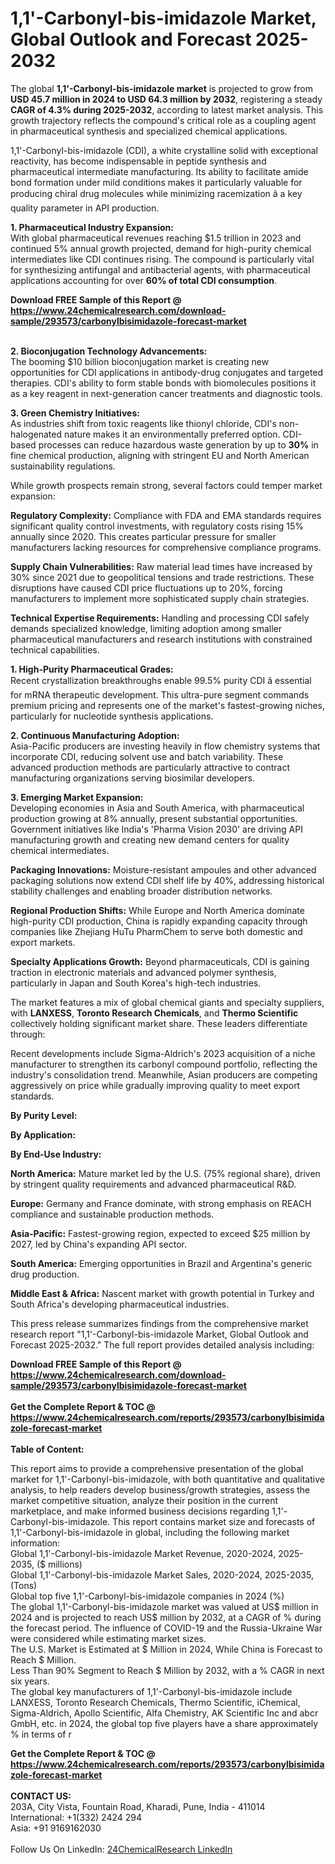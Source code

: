 <h1>1,1'-Carbonyl-bis-imidazole Market, Global Outlook and Forecast 2025-2032</h1><p>The global <strong>1,1'-Carbonyl-bis-imidazole market</strong> is projected to grow from <strong>USD 45.7 million in 2024 to USD 64.3 million by 2032</strong>, registering a steady <strong>CAGR of 4.3% during 2025-2032</strong>, according to latest market analysis. This growth trajectory reflects the compound's critical role as a coupling agent in pharmaceutical synthesis and specialized chemical applications.</p><p>1,1'-Carbonyl-bis-imidazole (CDI), a white crystalline solid with exceptional reactivity, has become indispensable in peptide synthesis and pharmaceutical intermediate manufacturing. Its ability to facilitate amide bond formation under mild conditions makes it particularly valuable for producing chiral drug molecules while minimizing racemization â a key quality parameter in API production.</p><p><strong>1. Pharmaceutical Industry Expansion:</strong><br>
With global pharmaceutical revenues reaching $1.5 trillion in 2023 and continued 5% annual growth projected, demand for high-purity chemical intermediates like CDI continues rising. The compound is particularly vital for synthesizing antifungal and antibacterial agents, with pharmaceutical applications accounting for over <strong>60% of total CDI consumption</strong>.</p><div><b>Download FREE Sample of this Report @ 
            <a href="https://www.24chemicalresearch.com/download-sample/293573/carbonylbisimidazole-forecast-market">
            https://www.24chemicalresearch.com/download-sample/293573/carbonylbisimidazole-forecast-market</a></b></div><br><p><strong>2. Bioconjugation Technology Advancements:</strong><br>
The booming $10 billion bioconjugation market is creating new opportunities for CDI applications in antibody-drug conjugates and targeted therapies. CDI's ability to form stable bonds with biomolecules positions it as a key reagent in next-generation cancer treatments and diagnostic tools.</p><p><strong>3. Green Chemistry Initiatives:</strong><br>
As industries shift from toxic reagents like thionyl chloride, CDI's non-halogenated nature makes it an environmentally preferred option. CDI-based processes can reduce hazardous waste generation by up to <strong>30%</strong> in fine chemical production, aligning with stringent EU and North American sustainability regulations.</p><p>While growth prospects remain strong, several factors could temper market expansion:</p><p><strong>Regulatory Complexity:</strong> Compliance with FDA and EMA standards requires significant quality control investments, with regulatory costs rising 15% annually since 2020. This creates particular pressure for smaller manufacturers lacking resources for comprehensive compliance programs.</p><p><strong>Supply Chain Vulnerabilities:</strong> Raw material lead times have increased by 30% since 2021 due to geopolitical tensions and trade restrictions. These disruptions have caused CDI price fluctuations up to 20%, forcing manufacturers to implement more sophisticated supply chain strategies.</p><p><strong>Technical Expertise Requirements:</strong> Handling and processing CDI safely demands specialized knowledge, limiting adoption among smaller pharmaceutical manufacturers and research institutions with constrained technical capabilities.</p><p><strong>1. High-Purity Pharmaceutical Grades:</strong><br>
Recent crystallization breakthroughs enable 99.5% purity CDI â essential for mRNA therapeutic development. This ultra-pure segment commands premium pricing and represents one of the market's fastest-growing niches, particularly for nucleotide synthesis applications.</p><p><strong>2. Continuous Manufacturing Adoption:</strong><br>
Asia-Pacific producers are investing heavily in flow chemistry systems that incorporate CDI, reducing solvent use and batch variability. These advanced production methods are particularly attractive to contract manufacturing organizations serving biosimilar developers.</p><p><strong>3. Emerging Market Expansion:</strong><br>
Developing economies in Asia and South America, with pharmaceutical production growing at 8% annually, present substantial opportunities. Government initiatives like India's 'Pharma Vision 2030' are driving API manufacturing growth and creating new demand centers for quality chemical intermediates.</p><p><strong>Packaging Innovations:</strong> Moisture-resistant ampoules and other advanced packaging solutions now extend CDI shelf life by 40%, addressing historical stability challenges and enabling broader distribution networks.</p><p><strong>Regional Production Shifts:</strong> While Europe and North America dominate high-purity CDI production, China is rapidly expanding capacity through companies like Zhejiang HuTu PharmChem to serve both domestic and export markets.</p><p><strong>Specialty Applications Growth:</strong> Beyond pharmaceuticals, CDI is gaining traction in electronic materials and advanced polymer synthesis, particularly in Japan and South Korea's high-tech industries.</p><p>The market features a mix of global chemical giants and specialty suppliers, with <strong>LANXESS</strong>, <strong>Toronto Research Chemicals</strong>, and <strong>Thermo Scientific</strong> collectively holding significant market share. These leaders differentiate through:</p><p>Recent developments include Sigma-Aldrich's 2023 acquisition of a niche manufacturer to strengthen its carbonyl compound portfolio, reflecting the industry's consolidation trend. Meanwhile, Asian producers are competing aggressively on price while gradually improving quality to meet export standards.</p><p><strong>By Purity Level:</strong></p><p><strong>By Application:</strong></p><p><strong>By End-Use Industry:</strong></p><p><strong>North America:</strong> Mature market led by the U.S. (75% regional share), driven by stringent quality requirements and advanced pharmaceutical R&amp;D.</p><p><strong>Europe:</strong> Germany and France dominate, with strong emphasis on REACH compliance and sustainable production methods.</p><p><strong>Asia-Pacific:</strong> Fastest-growing region, expected to exceed $25 million by 2027, led by China's expanding API sector.</p><p><strong>South America:</strong> Emerging opportunities in Brazil and Argentina's generic drug production.</p><p><strong>Middle East &amp; Africa:</strong> Nascent market with growth potential in Turkey and South Africa's developing pharmaceutical industries.</p><p>This press release summarizes findings from the comprehensive market research report "1,1'-Carbonyl-bis-imidazole Market, Global Outlook and Forecast 2025-2032." The full report provides detailed analysis including:</p><div><b>Download FREE Sample of this Report @ 
            <a href="https://www.24chemicalresearch.com/download-sample/293573/carbonylbisimidazole-forecast-market">
            https://www.24chemicalresearch.com/download-sample/293573/carbonylbisimidazole-forecast-market</a></b></div><br><div><b>Get the Complete Report & TOC @ 
            <a href="https://www.24chemicalresearch.com/reports/293573/carbonylbisimidazole-forecast-market">
            https://www.24chemicalresearch.com/reports/293573/carbonylbisimidazole-forecast-market</a></b></div><br>
            <b>Table of Content:</b><p>This report aims to provide a comprehensive presentation of the global market for 1,1'-Carbonyl-bis-imidazole, with both quantitative and qualitative analysis, to help readers develop business/growth strategies, assess the market competitive situation, analyze their position in the current marketplace, and make informed business decisions regarding 1,1'-Carbonyl-bis-imidazole. This report contains market size and forecasts of 1,1'-Carbonyl-bis-imidazole in global, including the following market information:<br />
Global 1,1'-Carbonyl-bis-imidazole Market Revenue, 2020-2024, 2025-2035, ($ millions)<br />
Global 1,1'-Carbonyl-bis-imidazole Market Sales, 2020-2024, 2025-2035, (Tons)<br />
Global top five 1,1'-Carbonyl-bis-imidazole companies in 2024 (%)<br />
The global 1,1'-Carbonyl-bis-imidazole market was valued at US$ million in 2024 and is projected to reach US$ million by 2032, at a CAGR of % during the forecast period. The influence of COVID-19 and the Russia-Ukraine War were considered while estimating market sizes.<br />
The U.S. Market is Estimated at $ Million in 2024, While China is Forecast to Reach $ Million.<br />
Less Than 90% Segment to Reach $ Million by 2032, with a % CAGR in next six years.<br />
The global key manufacturers of 1,1'-Carbonyl-bis-imidazole include LANXESS, Toronto Research Chemicals, Thermo Scientific, iChemical, Sigma-Aldrich, Apollo Scientific, Alfa Chemistry, AK Scientific Inc and abcr GmbH, etc. in 2024, the global top five players have a share approximately % in terms of r</p><div><b>Get the Complete Report & TOC @ 
            <a href="https://www.24chemicalresearch.com/reports/293573/carbonylbisimidazole-forecast-market">
            https://www.24chemicalresearch.com/reports/293573/carbonylbisimidazole-forecast-market</a></b></div><br><b>CONTACT US:</b><br>
            203A, City Vista, Fountain Road, Kharadi, Pune, India - 411014<br>
            International: +1(332) 2424 294<br>
            Asia: +91 9169162030 <br><br>
            Follow Us On LinkedIn: <a href="https://www.linkedin.com/company/24chemicalresearch/">24ChemicalResearch LinkedIn</a>